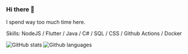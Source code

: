 ### Hi there 👋

<!--
**khari05/khari05** is a ✨ _special_ ✨ repository because its `README.md` (this file) appears on your GitHub profile.
-->
I spend way too much time here.

Skills: NodeJS / Flutter / Java / C# / SQL / CSS / Github Actions / Docker

<!-- - 🤖 I'm currently a programmer on FRC team 7451. -->
<!--
- 🔭 I’m currently working on ...
- 👯 I’m looking to collaborate on ...
- 🤔 I’m looking for help with ...
- 🌱 I’m currently learning ...
- 💬 Ask me about ...
- 📫 How to reach me: ...
- 😄 Pronouns: ...
- ⚡ Fun fact: ...
-->

![GitHub stats](https://github-readme-stats.vercel.app/api?username=khari05&show_icons=true&hide_border=true&theme=tokyonight)
![Github languages](https://github-readme-stats.vercel.app/api/top-langs/?username=khari05&layout=compact&theme=tokyonight)
